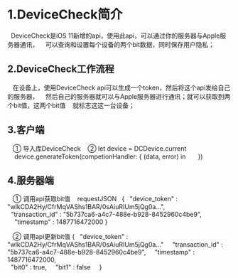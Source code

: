 # 1.DeviceCheck简介
    DeviceCheck是iOS 11新增的api，使用此api，可以通过你的服务器与Apple服务器通讯，
    可以查询和设置每个设备的两个bit数据，同时保存用户隐私；
    
## 2.DeviceCheck工作流程
    在设备上，使用DeviceCheck api可以生成一个token，然后将这个api发给自己的服务器，
    然后自己的服务器就可以与Apple服务器进行通讯；就可以获取到两个bit值，这两个bit值
    就标志这这一台设备；
    
## 3.客户端
    ① 导入库DeviceCheck
    ② let device = DCDevice.current  
      device.generateToken(competionHandler: { (data, error) in    
      })
      
## 4.服务器端
    ① 调用api获取bit值
    requestJSON
    {
    "device_token" : "wlkCDA2Hy/CfrMqVAShs1BAR/0sAiuRIUm5jQg0a...",  
    "transaction_id" : "5b737ca6-a4c7-488e-b928-8452960c4be9",  
     "timestamp" : 1487716472000 
    }
    
    ② 调用api更新bit值
    {
    "device_token" : "wlkCDA2Hy/CfrMqVAShs1BAR/0sAiuRIUm5jQg0a..."   
    "transaction_id" : "5b737ca6-a4c7-488e-b928-8452960c4be9",   
    "timestamp" : 1487716472000,    
    "bit0" : true,   
    "bit1" : false   
    }
